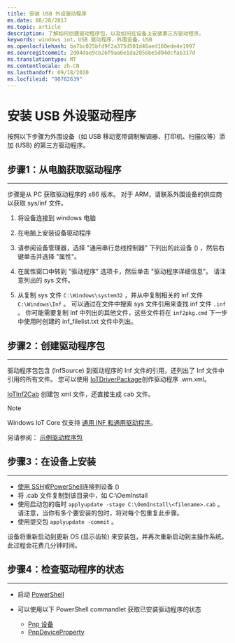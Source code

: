 ```yaml
---
title: 安装 USB 外设驱动程序
ms.date: 08/28/2017
ms.topic: article
description: 了解如何创建驱动程序包，以及如何在设备上安装第三方驱动程序。
keywords: windows iot，USB 驱动程序，外围设备，USB
ms.openlocfilehash: ba7bc025bfd9f2a375d501d46aed160ede4e1997
ms.sourcegitcommit: 2d04dae9cb26f9aa6e1da2056be5d04dcfab317d
ms.translationtype: MT
ms.contentlocale: zh-CN
ms.lasthandoff: 09/18/2020
ms.locfileid: "90782639"
---
```

# <a name="install-usb-peripheral-drivers"></a>安装 USB 外设驱动程序
按照以下步骤为外围设备（如 USB 移动宽带调制解调器、打印机、扫描仪等）添加 (USB) 的第三方驱动程序。 

## <a name="step-1-get-drivers-from-pc"></a>步骤1：从电脑获取驱动程序
___
步骤是从 PC 获取驱动程序的 x86 版本。 对于 ARM，请联系外围设备的供应商以获取 sys/inf 文件。


1. 将设备连接到 windows 电脑

2. 在电脑上安装设备驱动程序

3. 请参阅设备管理器，选择 "通用串行总线控制器" 下列出的此设备 () ，然后右键单击并选择 "属性"。

4. 在属性窗口中转到 "驱动程序" 选项卡，然后单击 "驱动程序详细信息"。 请注意列出的 sys 文件。

5. 从复制 sys 文件 `C:\Windows\system32` ，并从中复制相关的 inf 文件 `C:\Windows\Inf` 。 可以通过在文件中搜索 sys 文件引用来查找 inf 文件 `.inf` 。 你可能需要复制 Inf 中列出的其他文件，这些文件将在  `inf2pkg.cmd` 下一步中使用时创建的 inf_filelist.txt 文件中列出。


## <a name="step-2-create-a-driver-package"></a>步骤2：创建驱动程序包
___

驱动程序包包含 (InfSource) 到驱动程序的 Inf 文件的引用，还列出了 Inf 文件中引用的所有文件。 您可以使用 [IoTDriverPackage](https://github.com/ms-iot/iot-adk-addonkit/tree/master/Tools/IoTCoreImaging/Docs/Add-IoTDriverPackage.md)创作驱动程序 .wm.xml。

[IoTInf2Cab](https://github.com/ms-iot/iot-adk-addonkit/tree/master/Tools/IoTCoreImaging/Docs/New-IoTInf2Cab.md) 创建包 xml 文件，还直接生成 cab 文件。

> [!NOTE]
> Windows IoT Core 仅支持 [通用 INF 和通用驱动程序](https://docs.microsoft.com/windows-hardware/drivers/develop/getting-started-with-universal-drivers)。


另请参阅： [示例驱动程序包](https://github.com/ms-iot/iot-adk-addonkit/tree/master/Workspace/Source-arm/BSP/CustomRpi2/Packages/CustomRPi2.GPIO) 

## <a name="step-3-install-on-device"></a>步骤3：在设备上安装
___

* [使用 SSH](../connect-your-device/ssh.md)或[PowerShell](../connect-your-device/powershell.md)连接到设备 () 
* 将 <filename> .cab 文件复制到该目录中，如 C:\OemInstall
* 使用启动包的临时 `applyupdate -stage C:\OemInstall\<filename>.cab` 。 请注意，当你有多个要安装的包时，将对每个包重复此步骤。
* 使用提交包 `applyupdate -commit` 。

设备将重新启动到更新 OS (显示齿轮) 来安装包，并再次重新启动到主操作系统。 此过程会花费几分钟时间。

## <a name="step-4-check-status-of-driver"></a>步骤4：检查驱动程序的状态
___

* 启动 [PowerShell](../connect-your-device/PowerShell.md)
* 可以使用以下 PowerShell commandlet 获取已安装驱动程序的状态

    * [Pnp 设备](https://docs.microsoft.com/powershell/module/pnpdevice/get-pnpdevice?view=win10-ps)
    * [PnpDeviceProperty](https://docs.microsoft.com/powershell/module/pnpdevice/get-pnpdeviceproperty?view=win10-ps)
    
